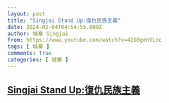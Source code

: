 ```yaml
---
layout: post
title: "Singjai Stand Up:復仇民族主義"
date: 2024-02-04T04:54:55.000Z
author: 城寨 Singjai
from: https://www.youtube.com/watch?v=42G0gehVLdc
tags: [ 城寨 ]
comments: True
categories: [ 城寨 ]
---
```

<!--1707022495000-->
[Singjai Stand Up:復仇民族主義](https://www.youtube.com/watch?v=42G0gehVLdc)
------

<div>

</div>
